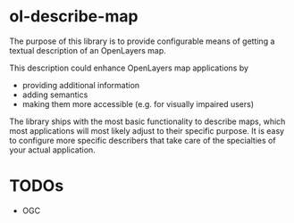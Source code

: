 # ol-describe-map

The purpose of this library is to provide configurable means of getting a textual description of an OpenLayers map.

This description could enhance OpenLayers map applications by 
* providing additional information
* adding semantics
* making them more accessible (e.g. for visually impaired users)

The library ships with the most basic functionality to describe maps, which most applications will most likely adjust to their specific purpose. It is easy to configure more specific describers that take care of the specialties of your actual application.


# TODOs

* OGC 


